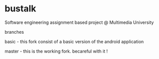 # bustalk
Software engineering assignment based project @ Multimedia University

branches

basic     - this fork consist of a basic version of the android application

master    - this is the working fork. becareful with it !
